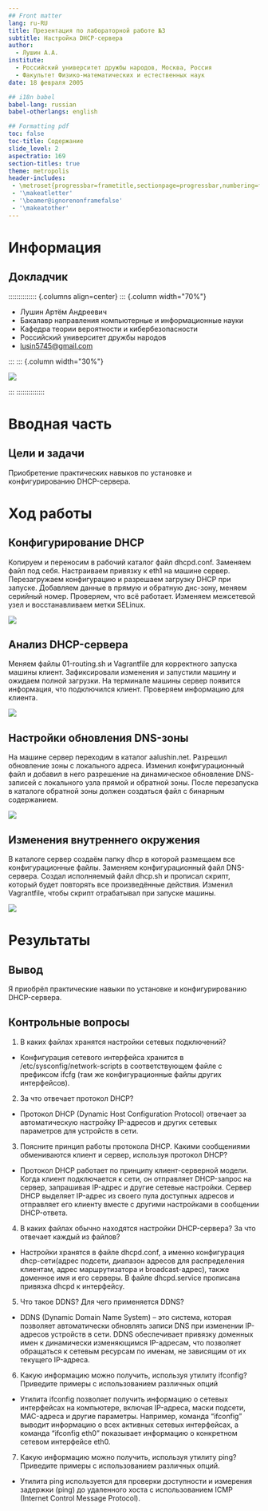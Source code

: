 ```yaml
---
## Front matter
lang: ru-RU
title: Презентация по лабораторной работе №3
subtitle: Настройка DHCP-сервера
author:
  - Лушин А.А.
institute:
  - Российский университет дружбы народов, Москва, Россия
  - Факультет Физико-математических и естественных наук
date: 18 февраля 2005

## i18n babel
babel-lang: russian
babel-otherlangs: english

## Formatting pdf
toc: false
toc-title: Содержание
slide_level: 2
aspectratio: 169
section-titles: true
theme: metropolis
header-includes:
 - \metroset{progressbar=frametitle,sectionpage=progressbar,numbering=fraction}
 - '\makeatletter'
 - '\beamer@ignorenonframefalse'
 - '\makeatother'
---
```


# Информация

## Докладчик

:::::::::::::: {.columns align=center}
::: {.column width="70%"}

  * Лушин Артём Андреевич
  * Бакалавр направления компьютерные и информационные науки
  * Кафедра теории вероятности и кибербезопасности
  * Российский университет дружбы народов
  * [lusin5745@gmail.com](mailto:lusin5745@gmail.com)

:::
::: {.column width="30%"}

![](/home/aalushin/фдд/new2/study_2024-2025_admin/labs/lab2/presentation/image/me.jpg)

:::
::::::::::::::

# Вводная часть

## Цели и задачи

Приобретение практических навыков по установке и конфигурированию DHCP-сервера.

# Ход работы

## Конфигурирование DHCP

Копируем и переносим в рабочий каталог файл dhcpd.conf. Заменяем файл под себя. Настраиваем привязку к eth1 на машине сервер. Перезагружаем конфигурацию и разрешаем загрузку DHCP при запуске. Добавляем данные в прямую и обратную днс-зону, меняем серийный номер. Проверяем, что всё работает. Изменяем межсетевой узел и восстанавливаем метки SELinux. 

![](/home/aalushin/фдд/new2/study_2024-2025_admin/labs/lab3/presentation/image/10.jpg)

## Анализ DHCP-сервера

Меняем файлы 01-routing.sh и Vagrantfile для корректного запуска машины клиент. Зафиксировали изменения и запустили машину и ожидаем полной загрузки. На терминале машины сервер появится информация, что подключился клиент. Проверяем информацию для клиента.

![](/home/aalushin/фдд/new2/study_2024-2025_admin/labs/lab3/presentation/image/17.jpg)

## Настройки обновления DNS-зоны

На машине сервер переходим в каталог aalushin.net. Разрешил обновление зоны с локального адреса. Изменил конфигурационный файл и добавил в него разрешение на динамическое обновление DNS-записей с локального узла прямой и обратной зоны. После перезапуска в каталоге обратной зоны должен создаться файл с бинарным содержанием. 

![](/home/aalushin/фдд/new2/study_2024-2025_admin/labs/lab3/presentation/image/22.jpg)

## Изменения внутреннего окружения

В каталоге сервер создаём папку dhcp в которой размещаем все конфигурационные файлы. Заменяем конфигурационный файл DNS-сервера. Создал исполняемый файл dhcp.sh и прописал скрипт, который будет повторять все произведённые действия. Изменил Vagrantfile, чтобы скрипт отрабатывал при запуске машины.

![](/home/aalushin/фдд/new2/study_2024-2025_admin/labs/lab3/presentation/image/25.jpg)

# Результаты

## Вывод 

Я приобрёл практические навыки по установке и конфигурированию DHCP-сервера.

## Контрольные вопросы 

1) В каких файлах хранятся настройки сетевых подключений?

- Конфигурация сетевого интерфейса хранится в /etc/sysconfig/network-scripts в соответствующем файле с префиксом ifcfg (там же конфигурационные файлы других интерфейсов).

2) За что отвечает протокол DHCP?

- Протокол DHCP (Dynamic Host Configuration Protocol) отвечает за автоматическую настройку IP-адресов и других сетевых параметров для устройств в сети.

3) Поясните принцип работы протокола DHCP. Какими сообщениями обмениваются клиент и сервер, используя протокол DHCP?

- Протокол DHCP работает по принципу клиент-серверной модели. Когда клиент подключается к сети, он отправляет DHCP-запрос на сервер, запрашивая IP-адрес и другие сетевые настройки. Сервер DHCP выделяет IP-адрес из своего пула доступных адресов и отправляет его клиенту вместе с другими настройками в сообщении DHCP-ответа.

4) В каких файлах обычно находятся настройки DHCP-сервера? За что отвечает каждый из файлов?

- Настройки хранятся в файле dhcpd.conf, а именно конфигурация dhcp-сети(адрес подсети, диапазон адресов для распределения клиентам, адрес маршрутизатора и broadcast-адрес), также доменное имя и его серверы. В файле dhcpd.service прописана привязка dhcpd к интерфейсу.

5) Что такое DDNS? Для чего применяется DDNS?

- DDNS (Dynamic Domain Name System) – это система, которая позволяет автоматически обновлять записи DNS при изменении IP-адресов устройств в сети. DDNS обеспечивает привязку доменных имен к динамически изменяющимся IP-адресам, что позволяет обращаться к сетевым ресурсам по именам, не зависящим от их текущего IP-адреса.

6) Какую информацию можно получить, используя утилиту ifconfig? Приведите примеры с использованием различных опций

- Утилита ifconfig позволяет получить информацию о сетевых интерфейсах на компьютере, включая IP-адреса, маски подсети, MAC-адреса и другие параметры. Например, команда “ifconfig” выводит информацию о всех активных сетевых интерфейсах, а команда “ifconfig eth0” показывает информацию о конкретном сетевом интерфейсе eth0.

7) Какую информацию можно получить, используя утилиту ping? Приведите примеры с использованием различных опций.

- Утилита ping используется для проверки доступности и измерения задержки (ping) до удаленного хоста с использованием ICMP (Internet Control Message Protocol).
